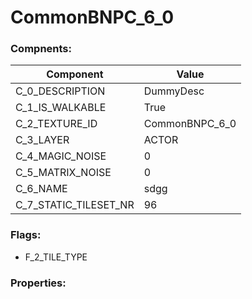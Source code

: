 

# CommonBNPC_6_0





### Compnents: 
| Component | Value | 
|  --  |  --  | 
| C_0_DESCRIPTION | DummyDesc | 
| C_1_IS_WALKABLE | True | 
| C_2_TEXTURE_ID | CommonBNPC_6_0 | 
| C_3_LAYER | ACTOR | 
| C_4_MAGIC_NOISE | 0 | 
| C_5_MATRIX_NOISE | 0 | 
| C_6_NAME | sdgg | 
| C_7_STATIC_TILESET_NR | 96 | 


### Flags: 
* F_2_TILE_TYPE


### Properties: 

